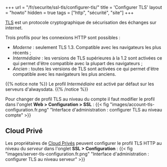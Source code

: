 +++
url = "/fr/securite/ssl-tls/configurer-tls/"
title = 'Configurer TLS'
layout = "howto"
hidden = true
tags = ["http", "sécurité", "site"]
+++

[TLS](https://fr.wikipedia.org/wiki/Transport_Layer_Security) est un protocole cryptographique de sécurisation des échanges sur internet.

Trois profils pour les connexions HTTP sont possibles :

- _Moderne_ : seulement TLS 1.3. Compatible avec les navigateurs les plus récents ;
- _Intermédiaire_ : les versions de TLS supérieures à la 1.2 sont activées ce qui permet d'être compatible avec la plupart des navigateurs ;
- _Ancien_ : toutes les versions de TLS sont activées ce qui permet d'être compatible avec les navigateurs les plus anciens.

{{% notice note %}}
Le profil _Intermédiaire_ est activé par défaut sur les serveurs d'alwaysdata.
{{% /notice %}}

Pour changer de profil TLS au niveau du compte il faut modifier le profil dans l'onglet **Web > Configuration > SSL** :
{{< fig "images/account-tls-configuration.fr.png" "Interface d'administration : configurer TLS au niveau compte" >}}

## Cloud Privé

Les propriétaires de [Cloud Privés](accounts/billing/private-cloud-prices) peuvent configurer le profil TLS HTTP au niveau du _serveur_ dans l'onglet **SSL > Configuration** :
{{< fig "images/server-tls-configuration.fr.png" "Interface d'administration : configurer TLS au niveau serveur" >}}
